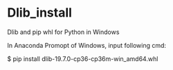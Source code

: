 # Dlib_install
Dlib and pip whl for Python in Windows


In Anaconda Promopt of Windows, input following cmd:

  $ pip install dlib-19.7.0-cp36-cp36m-win_amd64.whl
